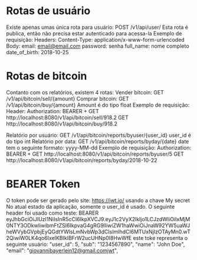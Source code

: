 # Rotas de usuário
Existe apenas umas única rota para usuário: POST /v1/api/user/
Esta rota é publica, então não precisa estar autenticado para acessa-la
Exemplo de requisição:
Headers: Content-Type: application/x-www-form-urlencoded
Body: 
email: email@email.com
password: senha
full_name: nome completo
date_of_birth: 2018-10-25

# Rotas de bitcoin
Contanto com os relatórios, existem 4 rotas:
Vender bitcoin: GET /v1/api/bitcoin/sell/{amount}
Comprar bitcoin: GET /v1/api/bitcoin/buy/{amount}
Amount é do tipo float
Exemplo de requisição:
Header: 
Authorization: BEARER + <TOKEN>
GET http://localhost:8080/v1/api/bitcoin/sell/918.2
GET http://localhost:8080/v1/api/bitcoin/buy/918.2

Relatório por usuário: GET /v1/api/bitcoin/reports/byuser/{user_id}
user_id é do tipo int
Relatório por data: GET /v1/api/bitcoin/reports/byday/{date}
date tem o seguinte formato: yyyy-MM-dd
Exemplo de requisição:
Authorization: BEARER + <TOKEN>
GET http://localhost:8080/v1/api/bitcoin/reports/byuser/5
GET http://localhost:8080/v1/api/bitcoin/reports/byday/2018-10-22

# BEARER Token
O token pode ser gerado pelo site: https://jwt.io/ usando a chave My secret
No atual estado da aplicação, somente o user_id é usado. O seguinte header foi usado como teste:
BEARER eyJhbGciOiJIUzI1NiIsInR5cCI6IkpXVCJ9.eyJ1c2VyX2lkIjo1LCJzdWIiOiIxMjM0NTY3ODkwIiwibmFtZSI6IkpvaG4gRG9lIiwiZW1haWwiOiJnaW92YW5uaWJheWVybGVpbjEyQGdtYWlsLmNvbWp3dCIsImlhdCI6MTUxNjIzOTAyMn0.wT2QiwiW0LK4qo6IxeIKBIkIBFrW2ucUHNp0I8HwWfE
este toke representa o seguinte usuário:
"user_id": 5,
"sub": "1234567890",
"name": "John Doe",
"email": "giovannibayerlein12@gmail.comjwt",